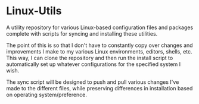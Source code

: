 # Linux-Utils
A utility repository for various Linux-based configuration files and packages complete with scripts for syncing and installing these utilities.

The point of this is so that I don't have to constantly copy over changes and improvements I make to my various Linux environments, editors, shells, etc.  This way, I can clone the repository and then run the install script to automatically set up whatever configurations for the specified system I wish.

The sync script will be designed to push and pull various changes I've made to the different files, while preserving differences in installation based on operating system/preference.
